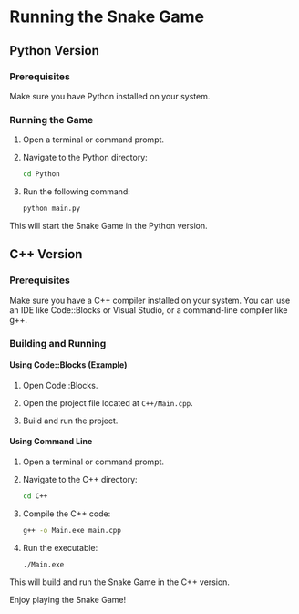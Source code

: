 # Running the Snake Game

## Python Version

### Prerequisites

Make sure you have Python installed on your system.

### Running the Game

1. Open a terminal or command prompt.

2. Navigate to the Python directory:

    ```bash
    cd Python
    ```

3. Run the following command:

    ```bash
    python main.py
    ```

This will start the Snake Game in the Python version.

## C++ Version

### Prerequisites

Make sure you have a C++ compiler installed on your system. You can use an IDE like Code::Blocks or Visual Studio, or a command-line compiler like g++.

### Building and Running

#### Using Code::Blocks (Example)

1. Open Code::Blocks.

2. Open the project file located at `C++/Main.cpp`.

3. Build and run the project.

#### Using Command Line

1. Open a terminal or command prompt.

2. Navigate to the C++ directory:

    ```bash
    cd C++
    ```

3. Compile the C++ code:

    ```bash
    g++ -o Main.exe main.cpp
    ```

4. Run the executable:

    ```bash
    ./Main.exe
    ```

This will build and run the Snake Game in the C++ version.

Enjoy playing the Snake Game!
